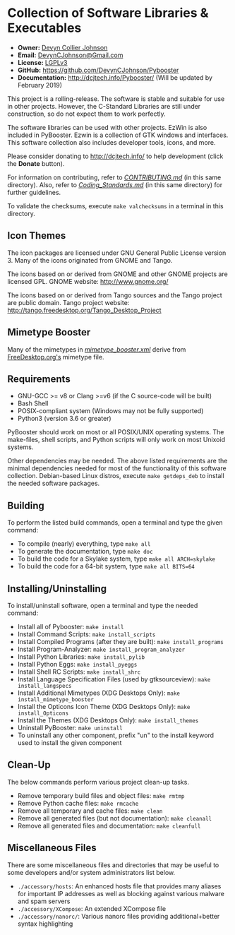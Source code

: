 Collection of Software Libraries & Executables
==============================================

- **Owner:** [Devyn Collier Johnson](http://dcjtech.info/members/devyncjohnson/)
- **Email:** <DevynCJohnson@Gmail.com>
- **License:** [LGPLv3](http://www.gnu.org/licenses/lgpl-3.0.txt)
- **GitHub:** <https://github.com/DevynCJohnson/Pybooster>
- **Documentation:** <http://dcjtech.info/Pybooster/> (Will be updated by February 2019)

This project is a rolling-release. The software is stable and suitable for use in other projects.
However, the C-Standard Libraries are still under construction, so do not expect them to work perfectly.

The software libraries can be used with other projects.
EzWin is also included in PyBooster. Ezwin is a collection of GTK windows and interfaces.
This software collection also includes developer tools, icons, and more.

Please consider donating to <http://dcjtech.info/> to help development (click the **Donate** button).

For information on contributing, refer to _[CONTRIBUTING.md](./CONTRIBUTING.md)_ (in this same directory).
Also, refer to _[Coding_Standards.md](./Coding_Standards.md)_ (in this same directory) for further guidelines.

To validate the checksums, execute `make valchecksums` in a terminal in this directory.


Icon Themes
-----------

The icon packages are licensed under GNU General Public License version 3.
Many of the icons originated from GNOME and Tango.

The icons based on or derived from GNOME and other GNOME projects are licensed GPL.
GNOME website: <http://www.gnome.org/>

The icons based on or derived from Tango sources and the Tango project are public domain.
Tango project website: <http://tango.freedesktop.org/Tango_Desktop_Project>


Mimetype Booster
----------------

Many of the mimetypes in _[mimetype_booster.xml](./accessory/mimetype_booster.xml)_ derive from [FreeDesktop.org's](https://FreeDesktop.org) mimetype file.


Requirements
------------

- GNU-GCC >= v8 or Clang >=v6 (if the C source-code will be built)
- Bash Shell
- POSIX-compliant system (Windows may not be fully supported)
- Python3 (version 3.6 or greater)

PyBooster should work on most or all POSIX/UNIX operating systems.
The make-files, shell scripts, and Python scripts will only work on most Unixoid systems.

Other dependencies may be needed. The above listed requirements are the minimal dependencies needed for most of the functionality of this software collection.
Debian-based Linux distros, execute `make getdeps_deb` to install the needed software packages.


Building
--------

To perform the listed build commands, open a terminal and type the given command:

- To compile (nearly) everything, type `make all`
- To generate the documentation, type `make doc`
- To build the code for a Skylake system, type `make all ARCH=skylake`
- To build the code for a 64-bit system, type `make all BITS=64`


Installing/Uninstalling
-----------------------

To install/uninstall software, open a terminal and type the needed command:

- Install all of Pybooster: `make install`
- Install Command Scripts: `make install_scripts`
- Install Compiled Programs (after they are built): `make install_programs`
- Install Program-Analyzer: `make install_program_analyzer`
- Install Python Libraries: `make install_pylib`
- Install Python Eggs: `make install_pyeggs`
- Install Shell RC Scripts: `make install_shrc`
- Install Language Specification Files (used by gtksourceview): `make install_langspecs`
- Install Additional Mimetypes (XDG Desktops Only): `make install_mimetype_booster`
- Install the Opticons Icon Theme (XDG Desktops Only): `make install_Opticons`
- Install the Themes (XDG Desktops Only): `make install_themes`
- Uninstall PyBooster: `make uninstall`
- To uninstall any other component, prefix "un" to the install keyword used to install the given component


Clean-Up
--------

The below commands perform various project clean-up tasks.

- Remove temporary build files and object files: `make rmtmp`
- Remove Python cache files: `make rmcache`
- Remove all temporary and cache files: `make clean`
- Remove all generated files (but not documentation): `make cleanall`
- Remove all generated files and documentation: `make cleanfull`


Miscellaneous Files
-------------------

There are some miscellaneous files and directories that may be useful to some developers and/or system administrators list below.

- `./accessory/hosts`: An enhanced hosts file that provides many aliases for important IP addresses as well as blocking against various malware and spam servers
- `./accessory/XCompose`: An extended XCompose file
- `./accessory/nanorc/`: Various nanorc files providing additional+better syntax highlighting
